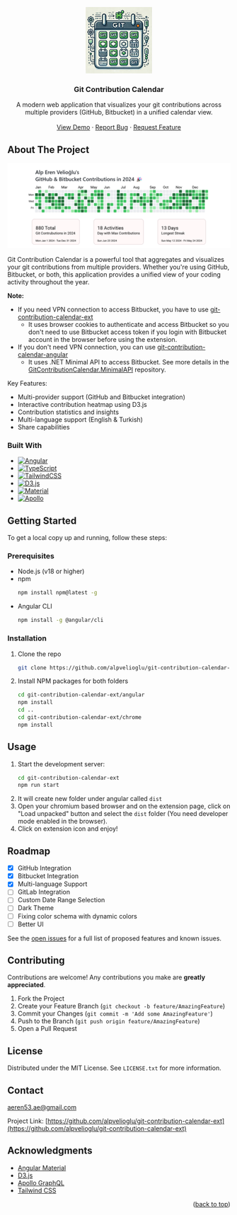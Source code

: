 <!-- <a id="readme-top"></a>

[![Contributors][contributors-shield]][contributors-url]
[![Forks][forks-shield]][forks-url]
[![Stargazers][stars-shield]][stars-url]
[![Issues][issues-shield]][issues-url]
[![MIT License][license-shield]][license-url]
[![LinkedIn][linkedin-shield]][linkedin-url]

<br /> -->
<a id="readme-top"></a>
<div align="center">
  <a href="https://github.com/alpvelioglu/git-contribution-calendar-ext">
    <img src="angular/images/gcclogo.png" alt="Logo" width="150" height="150">
  </a>

<h3 align="center">Git Contribution Calendar</h3>

  <p align="center">
    A modern web application that visualizes your git contributions across multiple providers (GitHub, Bitbucket) in a unified calendar view.
    <br />
    <br />
    <a href="https://github.com/alpvelioglu/git-contribution-calendar-ext">View Demo</a>
    ·
    <a href="https://github.com/alpvelioglu/git-contribution-calendar-ext/issues">Report Bug</a>
    ·
    <a href="https://github.com/alpvelioglu/git-contribution-calendar-ext/issues">Request Feature</a>
  </p>
</div>

## About The Project

![Git Contribution Calendar Screen Shot](angular/images/product-screenshot.png)

Git Contribution Calendar is a powerful tool that aggregates and visualizes your git contributions from multiple providers. Whether you're using GitHub, Bitbucket, or both, this application provides a unified view of your coding activity throughout the year.

**Note:**
* If you need VPN connection to access Bitbucket, you have to use <a href="https://github.com/alpvelioglu/git-contribution-calendar-ext">git-contribution-calendar-ext</a>
  - It uses browser cookies to authenticate and access Bitbucket so you don't need to use Bitbucket access token if you login with Bitbucket account in the browser before using the extension.
* If you don't need VPN connection, you can use <a href="https://github.com/alpvelioglu/git-contribution-calendar-angular">git-contribution-calendar-angular</a>
  - It uses .NET Minimal API to access Bitbucket. See more details in the <a href="https://github.com/alpvelioglu/GitContributionCalendar.MinimalAPI">GitContributionCalendar.MinimalAPI</a> repository.


Key Features:
* Multi-provider support (GitHub and Bitbucket integration)
* Interactive contribution heatmap using D3.js
* Contribution statistics and insights
* Multi-language support (English & Turkish)
* Share capabilities

### Built With

* [![Angular][Angular.io]][Angular-url]
* [![TypeScript][TypeScript]][TypeScript-url]
* [![TailwindCSS][TailwindCSS]][Tailwind-url]
* [![D3.js][D3.js]][D3-url]
* [![Material][Material]][Material-url]
* [![Apollo][Apollo]][Apollo-url]

## Getting Started

To get a local copy up and running, follow these steps:

### Prerequisites

* Node.js (v18 or higher)
* npm
  ```sh
  npm install npm@latest -g
  ```
* Angular CLI
  ```sh
  npm install -g @angular/cli
  ```

### Installation
   
1. Clone the repo
   ```sh
   git clone https://github.com/alpvelioglu/git-contribution-calendar-ext.git
   ```
2. Install NPM packages for both folders
   ```sh
   cd git-contribution-calendar-ext/angular
   npm install
   cd ..
   cd git-contribution-calendar-ext/chrome
   npm install
   ```

## Usage

1. Start the development server:
   ```sh
   cd git-contribution-calendar-ext
   npm run start
   ```
2. It will create new folder under angular called `dist`
3. Open your chromium based browser and on the extension page, click on "Load unpacked" button and select the `dist` folder (You need developer mode enabled in the browser).
4. Click on extension icon and enjoy!


## Roadmap

- [x] GitHub Integration
- [x] Bitbucket Integration
- [x] Multi-language Support
- [ ] GitLab Integration
- [ ] Custom Date Range Selection
- [ ] Dark Theme
- [ ] Fixing color schema with dynamic colors
- [ ] Better UI

See the [open issues](https://github.com/alpvelioglu/git-contribution-calendar-ext/issues) for a full list of proposed features and known issues.

## Contributing

Contributions are welcome! Any contributions you make are **greatly appreciated**.

1. Fork the Project
2. Create your Feature Branch (`git checkout -b feature/AmazingFeature`)
3. Commit your Changes (`git commit -m 'Add some AmazingFeature'`)
4. Push to the Branch (`git push origin feature/AmazingFeature`)
5. Open a Pull Request

## License

Distributed under the MIT License. See `LICENSE.txt` for more information.

## Contact

aeren53.ae@gmail.com

Project Link: [https://github.com/alpvelioglu/git-contribution-calendar-ext](https://github.com/alpvelioglu/git-contribution-calendar-ext)

## Acknowledgments

* [Angular Material](https://material.angular.io/)
* [D3.js](https://d3js.org/)
* [Apollo GraphQL](https://www.apollographql.com/)
* [Tailwind CSS](https://tailwindcss.com/)

<p align="right">(<a href="#readme-top">back to top</a>)</p>

<!-- MARKDOWN LINKS & IMAGES -->
[contributors-shield]: https://img.shields.io/github/contributors/alpvelioglu/git-contribution-calendar-ext.svg?style=for-the-badge
[contributors-url]: https://github.com/alpvelioglu/git-contribution-calendar-ext/graphs/contributors
[forks-shield]: https://img.shields.io/github/forks/alpvelioglu/git-contribution-calendar-ext.svg?style=for-the-badge
[forks-url]: https://github.com/alpvelioglu/git-contribution-calendar-ext/network/members
[stars-shield]: https://img.shields.io/github/stars/alpvelioglu/git-contribution-calendar-ext.svg?style=for-the-badge
[stars-url]: https://github.com/alpvelioglu/git-contribution-calendar-ext/stargazers
[issues-shield]: https://img.shields.io/github/issues/alpvelioglu/git-contribution-calendar-ext.svg?style=for-the-badge
[issues-url]: https://github.com/alpvelioglu/git-contribution-calendar-ext/issues
[license-shield]: https://img.shields.io/github/license/alpvelioglu/git-contribution-calendar-ext.svg?style=for-the-badge
[license-url]: https://github.com/alpvelioglu/git-contribution-calendar-ext/blob/master/LICENSE.txt
[linkedin-shield]: https://img.shields.io/badge/-LinkedIn-black.svg?style=for-the-badge&logo=linkedin&colorB=555
[linkedin-url]: https://linkedin.com/in/your_linkedin_username
[product-screenshot]: public/assets/screenshot.png
[Angular.io]: https://img.shields.io/badge/Angular-DD0031?style=for-the-badge&logo=angular&logoColor=white
[Angular-url]: https://angular.io/
[TypeScript]: https://img.shields.io/badge/TypeScript-007ACC?style=for-the-badge&logo=typescript&logoColor=white
[TypeScript-url]: https://www.typescriptlang.org/
[TailwindCSS]: https://img.shields.io/badge/Tailwind_CSS-38B2AC?style=for-the-badge&logo=tailwind-css&logoColor=white
[Tailwind-url]: https://tailwindcss.com/
[D3.js]: https://img.shields.io/badge/D3.js-F9A03C?style=for-the-badge&logo=d3.js&logoColor=white
[D3-url]: https://d3js.org/
[Material]: https://img.shields.io/badge/Material-757575?style=for-the-badge&logo=material-design&logoColor=white
[Material-url]: https://material.angular.io/
[Apollo]: https://img.shields.io/badge/Apollo%20GraphQL-311C87?style=for-the-badge&logo=apollo-graphql&logoColor=white
[Apollo-url]: https://www.apollographql.com/
